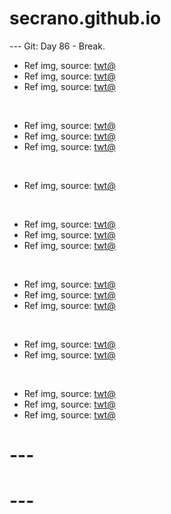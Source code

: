 # secrano.github.io

--- Git: Day 86 - Break.

- Ref img, source: [twt@](https://x.com/PunchingCat/status/1818913609592062046)
- Ref img, source: [twt@](https://x.com/retro_twt/status/1818896953221996862)
- Ref img, source: [twt@](https://x.com/draggles/status/1819035858458247317)

<br/>

- Ref img, source: [twt@](https://x.com/SABO_SHINJI4/status/1818639448273269174)
- Ref img, source: [twt@](https://x.com/majeliskucing/status/1818638493804880064)
- Ref img, source: [twt@](https://www.youtube.com/shorts/5QtOcSUxO6E)

<br/>

- Ref img, source: [twt@](https://www.youtube.com/watch?v=JtizZDzSxMs)

<br/>

- Ref img, source: [twt@](https://x.com/WokelyCorrect/status/1818330894954041654)
- Ref img, source: [twt@](https://x.com/buitengebieden/status/1818971194046939639)
- Ref img, source: [twt@](https://x.com/womenpostingws/status/1818699502301450603)

<br/>

- Ref img, source: [twt@](https://www.youtube.com/shorts/i56_8Nyxi4E)
- Ref img, source: [twt@](https://x.com/TheFigen_/status/1818790156020728296)
- Ref img, source: [twt@](https://www.youtube.com/shorts/a8huLUKkZ08)

<br/>

- Ref img, source: [twt@](https://x.com/PunchingCat/status/1818913609592062046)
- Ref img, source: [twt@](https://x.com/womenpostingws/status/1818864203605672352)

<br/> 

- Ref img, source: [twt@](https://x.com/PrzemekShura/status/1818936513398182367)
- Ref img, source: [twt@](https://www.youtube.com/shorts/Mt187r0Ec9A)
- Ref img, source: [twt@](https://www.youtube.com/watch?v=KHPOEEAGENk)

# ---
# ---
